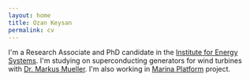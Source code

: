 ```yaml
---
layout: home
title: Ozan Keysan
permalink: cv
---
```


I'm a Research Associate and PhD candidate in the [Institute for Energy Systems](http://www.see.ed.ac.uk/drupal/research/IES/k). I'm studying on superconducting generators for wind turbines with [Dr. Markus Mueller](http://webdb.ucs.ed.ac.uk/see/staff/staff/index.cfm?person=mmueller&CFID=14739765&CFTOKEN=50518349). I'm also working in  [Marina Platform](http://www.marina-platform.info/) project.

